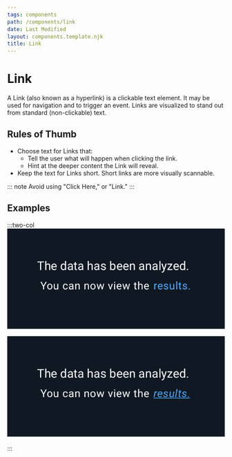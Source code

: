 ```yaml
---
tags: components
path: /components/link
date: Last Modified
layout: components.template.njk
title: Link
---
```


# Link

A Link (also known as a hyperlink) is a clickable text element. It may be used for navigation and to trigger an event. Links are visualized to stand out from standard (non-clickable) text.

## Rules of Thumb

- Choose text for Links that: 
  - Tell the user what will happen when clicking the link. 
  - Hint at the deeper content the Link will reveal.
- Keep the text for Links short. Short links are more visually scannable.

::: note
Avoid using "Click Here," or "Link."
:::

## Examples

:::two-col
![Do: Use Astro defined color for links ](/img/components/links-do-1.png 'Do: Use Astro defined color for links ')

![Don’t: use underlines on links](/img/components/links-dont-1.png 'Don’t: Use underlines on links')

:::


